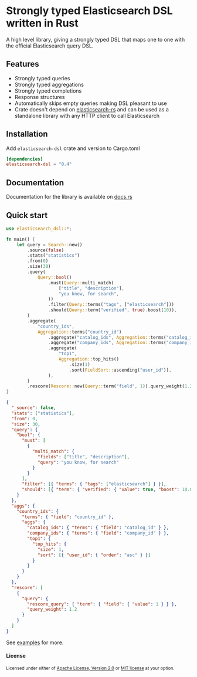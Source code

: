 # Strongly typed Elasticsearch DSL written in Rust

A high level library, giving a strongly typed DSL that maps one to one with the official
Elasticsearch query DSL.

## Features

- Strongly typed queries
- Strongly typed aggregations
- Strongly typed completions
- Response structures
- Automatically skips empty queries making DSL pleasant to use
- Crate doesn't depend on [elasticsearch-rs](https://github.com/elastic/elasticsearch-rs) and can
  be used as a standalone library with any HTTP client to call Elasticsearch

## Installation

Add `elasticsearch-dsl` crate and version to Cargo.toml

```toml
[dependencies]
elasticsearch-dsl = "0.4"
```

## Documentation

Documentation for the library is available on [docs.rs](https://docs.rs/elasticsearch-dsl)

## Quick start

```rust
use elasticsearch_dsl::*;

fn main() {
    let query = Search::new()
        .source(false)
        .stats("statistics")
        .from(0)
        .size(30)
        .query(
            Query::bool()
                .must(Query::multi_match(
                    ["title", "description"],
                    "you know, for search",
                ))
                .filter(Query::terms("tags", ["elasticsearch"]))
                .should(Query::term("verified", true).boost(10)),
        )
        .aggregate(
            "country_ids",
            Aggregation::terms("country_id")
                .aggregate("catalog_ids", Aggregation::terms("catalog_id"))
                .aggregate("company_ids", Aggregation::terms("company_id"))
                .aggregate(
                    "top1",
                    Aggregation::top_hits()
                        .size(1)
                        .sort(FieldSort::ascending("user_id")),
                ),
        )
        .rescore(Rescore::new(Query::term("field", 1)).query_weight(1.2));
}
```

```json
{
  "_source": false,
  "stats": ["statistics"],
  "from": 0,
  "size": 30,
  "query": {
    "bool": {
      "must": [
        {
          "multi_match": {
            "fields": ["title", "description"],
            "query": "you know, for search"
          }
        }
      ],
      "filter": [{ "terms": { "tags": ["elasticsearch"] } }],
      "should": [{ "term": { "verified": { "value": true, "boost": 10.0 } } }]
    }
  },
  "aggs": {
    "country_ids": {
      "terms": { "field": "country_id" },
      "aggs": {
        "catalog_ids": { "terms": { "field": "catalog_id" } },
        "company_ids": { "terms": { "field": "company_id" } },
        "top1": {
          "top_hits": {
            "size": 1,
            "sort": [{ "user_id": { "order": "asc" } }]
          }
        }
      }
    }
  },
  "rescore": [
    {
      "query": {
        "rescore_query": { "term": { "field": { "value": 1 } } },
        "query_weight": 1.2
      }
    }
  ]
}
```

See [examples](examples) for more.

#### License

<sup>
Licensed under either of <a href="LICENSE-APACHE">Apache License, Version
2.0</a> or <a href="LICENSE-MIT">MIT license</a> at your option.
</sup>
